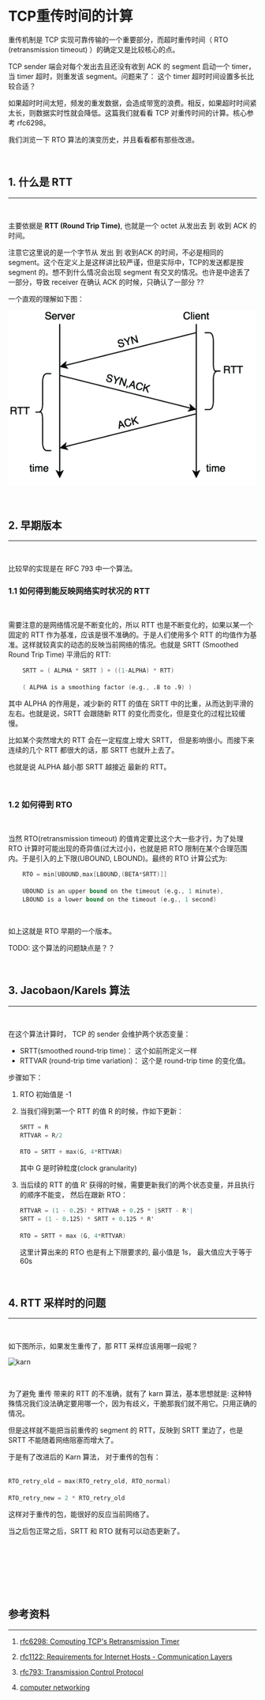 # TCP重传时间的计算

重传机制是 TCP 实现可靠传输的一个重要部分，而超时重传时间（ RTO (retransmission timeout) ）的确定又是比较核心的点。

TCP sender 端会对每个发出去且还没有收到 ACK 的 segment 启动一个 timer，当 timer 超时，则重发该 segment。问题来了： 这个 timer 超时时间设置多长比较合适？ 

如果超时时间太短，频发的重发数据，会造成带宽的浪费。相反，如果超时时间紧太长，则数据实时性就会降低。这篇我们就看看 TCP 对重传时间的计算。核心参考 rfc6298。

我们浏览一下 RTO 算法的演变历史，并且看看都有那些改进。

<br>

## 1. 什么是 RTT
----
<br>

主要依据是 **RTT (Round Trip Time)**, 也就是一个 octet 从发出去 到 收到 ACK 的时间。

注意它这里说的是一个字节从 发出 到 收到ACK 的时间，不必是相同的 segment。这个在定义上是这样讲比较严谨，但是实际中，TCP的发送都是按 segment 的。想不到什么情况会出现 segment 有交叉的情况。也许是中途丢了一部分，导致 receiver 在确认 ACK 的时候，只确认了一部分 ??

一个直观的理解如下图：

![rtt](resouces/../resources/Measuring-round-trip-time-RTT-in-a-three-way-handshake-of-the-Transmission-Control.png)

<br>

## 2. 早期版本
----
<br>

比较早的实现是在 RFC 793 中一个算法。


### 1.1 如何得到能反映网络实时状况的 RTT
<br>

需要注意的是网络情况是不断变化的，所以 RTT 也是不断变化的，如果以某一个固定的 RTT 作为基准，应该是很不准确的。于是人们使用多个 RTT 的均值作为基准。这样就较真实的动态的反映当前网络的情况。也就是 SRTT (Smoothed Round Trip Time) 平滑后的 RTT:

``` s
    SRTT = ( ALPHA * SRTT ) + ((1-ALPHA) * RTT)

    ( ALPHA is a smoothing factor (e.g., .8 to .9) )
```

其中 ALPHA 的作用是，减少新的 RTT 的值在 SRTT 中的比重，从而达到平滑的左右。也就是说，SRTT 会跟随新 RTT 的变化而变化，但是变化的过程比较缓慢。

比如某个突然增大的 RTT 会在一定程度上增大 SRTT， 但是影响很小。而接下来连续的几个 RTT 都很大的话，那 SRTT 也就升上去了。

也就是说 ALPHA 越小那 SRTT 越接近 最新的 RTT。

<br>

### 1.2 如何得到 RTO
<br>

当然 RTO(retransmission timeout) 的值肯定要比这个大一些才行，为了处理 RTO 计算时可能出现的奇异值(过大过小)，也就是把 RTO 限制在某个合理范围内。于是引入的上下限(UBOUND, LBOUND)。最终的 RTO 计算公式为:

``` s
    RTO = min[UBOUND,max[LBOUND,(BETA*SRTT)]]

    UBOUND is an upper bound on the timeout (e.g., 1 minute),
    LBOUND is a lower bound on the timeout (e.g., 1 second)
```

<br>

如上这就是 RTO 早期的一个版本。

TODO: 这个算法的问题缺点是？？

<br>

## 3. Jacobaon/Karels 算法
----
<br>

在这个算法计算时， TCP 的 sender 会维护两个状态变量：

* SRTT(smoothed round-trip time)： 这个如前所定义一样
* RTTVAR (round-trip time variation)： 这个是 round-trip time 的变化值。

步骤如下：

1. RTO 初始值是 -1

2. 当我们得到第一个 RTT 的值 R 的时候，作如下更新：

    ``` s
    SRTT = R    
    RTTVAR = R/2

    RTO = SRTT + max(G, 4*RTTVAR)
    ```

    其中 G 是时钟粒度(clock granularity)

3. 当后续的 RTT 的值 R' 获得的时候，需要更新我们的两个状态变量，并且执行的顺序不能变， 然后在跟新 RTO：
   
   ``` s
   RTTVAR = (1 - 0.25) * RTTVAR + 0.25 * |SRTT - R'|
   SRTT = (1 - 0.125) * SRTT + 0.125 * R'
   
   RTO = SRTT + max (G, 4*RTTVAR)
   ```

   这里计算出来的 RTO 也是有上下限要求的, 最小值是 1s， 最大值应大于等于 60s


<br>

## 4. RTT 采样时的问题
----
<br>

如下图所示，如果发生重传了，那 RTT 采样应该用哪一段呢？

![karn](resources/RTT+Sample+Ambiguity+Karn’s+RTT+Estimator+X.jpg)

<br>

为了避免 重传 带来的 RTT 的不准确，就有了 karn 算法，基本思想就是: 这种特殊情况我们没法确定要用哪一个，因为有歧义，干脆那我们就不用它。只用正确的情况。

但是这样就不能把当前重传的 segment 的 RTT，反映到 SRTT 里边了，也是 SRTT 不能随着网络阻塞而增大了。

于是有了改进后的 Karn 算法， 对于重传的包有：
    
``` cpp

RTO_retry_old = max(RTO_retry_old, RTO_normal)

RTO_retry_new = 2 * RTO_retry_old
```

这样对于重传的包，能很好的反应当前网络了。

当之后包正常之后，SRTT 和 RTO 就有可以动态更新了。

<br><br>



<br><br><br>

## 参考资料
----

1. [rfc6298: Computing TCP's Retransmission Timer](https://datatracker.ietf.org/doc/rfc6298/)

2. [rfc1122: Requirements for Internet Hosts - Communication Layers](https://datatracker.ietf.org/doc/rfc1122/)

3. [rfc793: Transmission Control Protocol](https://datatracker.ietf.org/doc/rfc793/)

4. [computer networking](https://slideplayer.com/slide/15417191/)